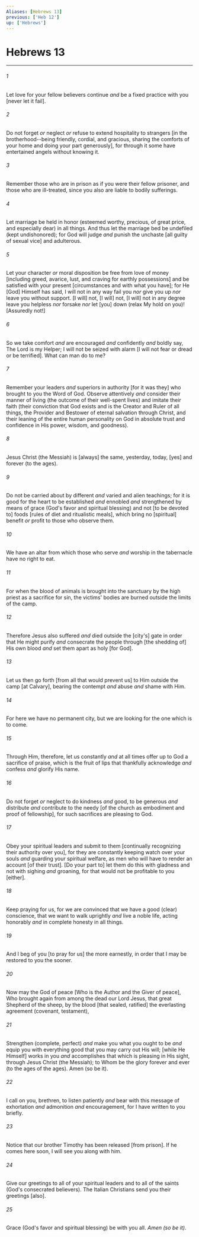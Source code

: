 ```yaml
---
Aliases: [Hebrews 13]
previous: ['Heb 12']
up: ['Hebrews']
---
```

# Hebrews 13

***


###### 1 


Let love for your fellow believers continue _and_ be a fixed practice with you [never let it fail]. 


###### 2 


Do not forget _or_ neglect _or_ refuse to extend hospitality to strangers [in the brotherhood--being friendly, cordial, and gracious, sharing the comforts of your home and doing your part generously], for through it some have entertained angels without knowing it. 


###### 3 


Remember those who are in prison as if you were their fellow prisoner, and those who are ill-treated, since you also are liable to bodily sufferings. 


###### 4 


Let marriage be held in honor (esteemed worthy, precious, of great price, and especially dear) in all things. And thus let the marriage bed be undefiled (kept undishonored); for God will judge _and_ punish the unchaste [all guilty of sexual vice] and adulterous. 


###### 5 


Let your character _or_ moral disposition be free from love of money [including greed, avarice, lust, and craving for earthly possessions] and be satisfied with your present [circumstances and with what you have]; for He [God] Himself has said, I will not in any way fail you _nor_ give you up _nor_ leave you without support. [I will] not, [I will] not, [I will] not in any degree leave you helpless _nor_ forsake _nor_ let [you] down (relax My hold on you)! [Assuredly not!] 


###### 6 


So we take comfort _and_ are encouraged _and_ confidently _and_ boldly say, The Lord is my Helper; I will not be seized with alarm [I will not fear or dread or be terrified]. What can man do to me? 


###### 7 


Remember your leaders _and_ superiors in authority [for it was they] who brought to you the Word of God. Observe attentively _and_ consider their manner of living (the outcome of their well-spent lives) and imitate their faith (their conviction that God exists and is the Creator and Ruler of all things, the Provider and Bestower of eternal salvation through Christ, and their leaning of the entire human personality on God in absolute trust and confidence in His power, wisdom, and goodness). 


###### 8 


Jesus Christ (the Messiah) is [always] the same, yesterday, today, [yes] and forever (to the ages). 


###### 9 


Do not be carried about by different _and_ varied and alien teachings; for it is good for the heart to be established _and_ ennobled _and_ strengthened by means of grace (God's favor and spiritual blessing) and not [to be devoted to] foods [rules of diet and ritualistic meals], which bring no [spiritual] benefit _or_ profit to those who observe them. 


###### 10 


We have an altar from which those who serve _and_ worship in the tabernacle have no right to eat. 


###### 11 


For when the blood of animals is brought into the sanctuary by the high priest as a sacrifice for sin, the victims' bodies are burned outside the limits of the camp. 


###### 12 


Therefore Jesus also suffered _and_ died outside the [city's] gate in order that He might purify _and_ consecrate the people through [the shedding of] His own blood _and_ set them apart as holy [for God]. 


###### 13 


Let us then go forth [from all that would prevent us] to Him outside the camp [at Calvary], bearing the contempt _and_ abuse _and_ shame with Him. 


###### 14 


For here we have no permanent city, but we are looking for the one which is to come. 


###### 15 


Through Him, therefore, let us constantly _and_ at all times offer up to God a sacrifice of praise, which is the fruit of lips that thankfully acknowledge _and_ confess _and_ glorify His name. 


###### 16 


Do not forget _or_ neglect to do kindness _and_ good, to be generous _and_ distribute _and_ contribute to the needy [of the church as embodiment and proof of fellowship], for such sacrifices are pleasing to God. 


###### 17 


Obey your spiritual leaders and submit to them [continually recognizing their authority over you], for they are constantly keeping watch over your souls _and_ guarding your spiritual welfare, as men who will have to render an account [of their trust]. [Do your part to] let them do this with gladness and not with sighing _and_ groaning, for that would not be profitable to you [either]. 


###### 18 


Keep praying for us, for we are convinced that we have a good (clear) conscience, that we want to walk uprightly _and_ live a noble life, acting honorably _and_ in complete honesty in all things. 


###### 19 


And I beg of you [to pray for us] the more earnestly, in order that I may be restored to you the sooner. 


###### 20 


Now may the God of peace [Who is the Author and the Giver of peace], Who brought again from among the dead our Lord Jesus, that great Shepherd of the sheep, by the blood [that sealed, ratified] the everlasting agreement (covenant, testament), 


###### 21 


Strengthen (complete, perfect) _and_ make you what you ought to be _and_ equip you with everything good that you may carry out His will; [while He Himself] works in you _and_ accomplishes that which is pleasing in His sight, through Jesus Christ (the Messiah); to Whom be the glory forever and ever (to the ages of the ages). Amen (so be it). 


###### 22 


I call on you, brethren, to listen patiently _and_ bear with this message of exhortation _and_ admonition _and_ encouragement, for I have written to you briefly. 


###### 23 


Notice that our brother Timothy has been released [from prison]. If he comes here soon, I will see you along with him. 


###### 24 


Give our greetings to all of your spiritual leaders and to all of the saints (God's consecrated believers). The Italian Christians send you their greetings [also]. 


###### 25 


Grace (God's favor and spiritual blessing) be with you all. _Amen (so be it)._
